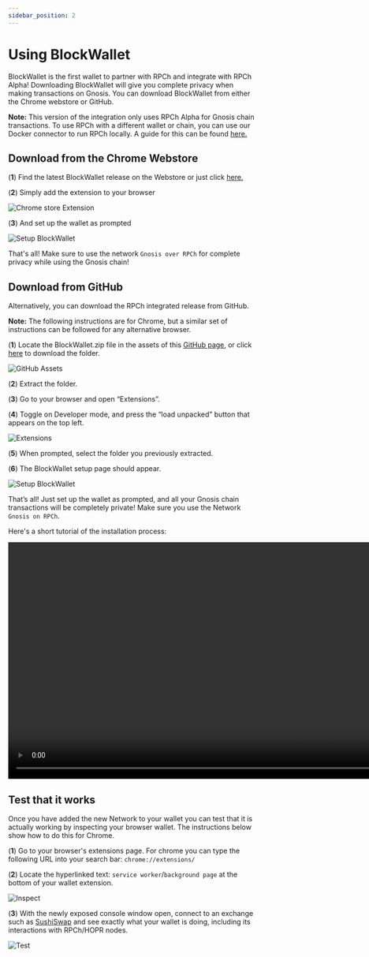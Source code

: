 ```yaml
---
sidebar_position: 2
---
```


# Using BlockWallet

BlockWallet is the first wallet to partner with RPCh and integrate with RPCh Alpha! Downloading BlockWallet will give you complete privacy when making transactions on Gnosis. You can download BlockWallet from either the Chrome webstore or GitHub.

**Note:** This version of the integration only uses RPCh Alpha for Gnosis chain transactions. To use RPCh with a different wallet or chain, you can use our Docker connector to run RPCh locally. A guide for this can be found [here.](./Using-RPCh-with-your-own-wallet.md)

## Download from the Chrome Webstore

(**1**) Find the latest BlockWallet release on the Webstore or just click [here.](https://chrome.google.com/webstore/detail/blockwallet-rpch-experime/fhjkaoanopnkfmlahebnoeghlacnimpj)

(**2**) Simply add the extension to your browser

![Chrome store Extension](/img/BlockWallet_chrome_extension4.png)

(**3**) And set up the wallet as prompted

![Setup BlockWallet](/img/BlockWallet_start_up_3.png)

That's all! Make sure to use the network `Gnosis over RPCh` for complete privacy while using the Gnosis chain!

## Download from GitHub

Alternatively, you can download the RPCh integrated release from GitHub.

**Note:** The following instructions are for Chrome, but a similar set of instructions can be followed for any alternative browser.

(**1**) Locate the BlockWallet.zip file in the assets of this [GitHub page](https://github.com/Rpc-h/RPCh/releases/tag/v0.2.1), or click [here](./blockwallet-beta.zip) to download the folder.

![GitHub Assets](/img/GitHub_assets.png)

(**2**) Extract the folder.

(**3**) Go to your browser and open “Extensions”. 

(**4**) Toggle on Developer mode, and press the “load unpacked” button that appears on the top left.

![Extensions](/img/Extensions_chrome2.png)

(**5**) When prompted, select the folder you previously extracted.

(**6**) The BlockWallet setup page should appear.

![Setup BlockWallet](/img/BlockWallet_start_up_3.png)

That’s all! Just set up the wallet as prompted, and all your Gnosis chain transactions will be completely private! Make sure you use the Network `Gnosis on RPCh`.

Here's a short tutorial of the installation process:

<p align="center" style={{"marginRight": "100px", "marginTop": "10px", "marginBottom": "10px"}}>
    <video width="960" frameborder="0" allow="autoplay; fullscreen" allowfullscreen controls >
    <source src="/video/BlockWallet_gitHub.mp4" type="video/mp4"/>
    </video>
</p>

## Test that it works

Once you have added the new Network to your wallet you can test that it is actually working by inspecting your browser wallet. The instructions below show how to do this for Chrome.

(**1**) Go to your browser's extensions page. For chrome you can type the following URL into your search bar: `chrome://extensions/`

(**2**) Locate the hyperlinked text: `service worker`/`background page` at the bottom of your wallet extension. 

![Inspect](/img/Extensions_chrome_inspect.png)

(**3**) With the newly exposed console window open, connect to an exchange such as [SushiSwap](https://www.sushi.com/swap) and see exactly what your wallet is doing, including its interactions with RPCh/HOPR nodes.

![Test](/img/Test.png)